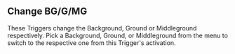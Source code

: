 ## Change BG/G/MG
These Triggers change the Background, Ground or Middleground respectively. Pick a Background, Ground, or Middleground from the menu to switch to the respective one from this Trigger's activation.